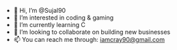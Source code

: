 - 👋 Hi, I’m @Sujal90
- 👀 I’m interested in coding & gaming
- 🌱 I’m currently learning C
- 💞️ I’m looking to collaborate on building new businesses 
- 📫 You can reach me through: iamcray90@gmail.com

<!---
Cray90/Cray90 is a ✨ special ✨ repository because its `README.md` (this file) appears on your GitHub profile.
You can click the Preview link to take a look at your changes.
--->
